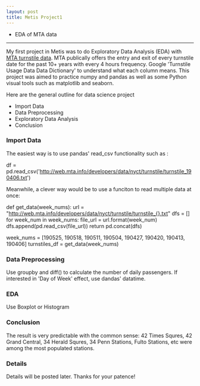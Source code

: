 ```yaml
---
layout: post
title: Metis Project1
---
```


* EDA of MTA data
-----

My first project in Metis was to do Exploratory Data Analysis (EDA) with [MTA turnstile data](http://web.mta.info/developers/turnstile.html). MTA publically offers the entry and exit of every turnstile date for the past 10+ years with every 4 hours frequency. Google 'Turnstile Usage Data Data Dictionary' to understand what each column means. This project was aimed to practice numpy and pandas as well as some Python visual tools such as matplotlib and seaborn.


Here are the general outline for data science project

* Import Data
* Data Preprocessing
* Exploratory Data Analysis
* Conclusion


### Import Data

The easiest way is to use pandas' read_csv functionality such as :

df = pd.read_csv('http://web.mta.info/developers/data/nyct/turnstile/turnstile_190406.txt')

Meanwhile, a clever way would be to use a funciton to read multiple data at once:

def get_data(week_nums):
    url = "http://web.mta.info/developers/data/nyct/turnstile/turnstile_{}.txt"
    dfs = []
    for week_num in week_nums:
        file_url = url.format(week_num)
        dfs.append(pd.read_csv(file_url))
    return pd.concat(dfs)
        
week_nums = [190525, 190518, 190511, 190504, 190427, 190420, 190413, 190406]
turnstiles_df = get_data(week_nums)



### Data Preprocessing

Use groupby and diff() to calculate the number of daily passengers. If interested in 'Day of Week' effect, use dandas' datatime.

### EDA

Use Boxplot or Histogram

### Conclusion

The result is very predictable with the common sense: 42 Times Squres, 42 Grand Central, 34 Herald Squres, 34 Penn Stations, Fulto Stations, etc were among the most populated stations.

### Details

Details will be posted later. Thanks for your patence!
